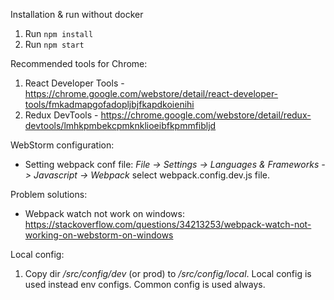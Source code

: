 Installation & run without docker

1. Run `npm install`
2. Run `npm start`

Recommended tools for Chrome:

1. React Developer Tools - https://chrome.google.com/webstore/detail/react-developer-tools/fmkadmapgofadopljbjfkapdkoienihi
2. Redux DevTools - https://chrome.google.com/webstore/detail/redux-devtools/lmhkpmbekcpmknklioeibfkpmmfibljd

WebStorm configuration:

* Setting webpack conf file: *File -> Settings -> Languages & Frameworks -> Javascript -> Webpack* select webpack.config.dev.js file.

Problem solutions:

* Webpack watch not work on windows: https://stackoverflow.com/questions/34213253/webpack-watch-not-working-on-webstorm-on-windows

Local config:

1. Copy dir */src/config/dev* (or prod) to */src/config/local*. Local config is used instead env configs. Common config is used always.